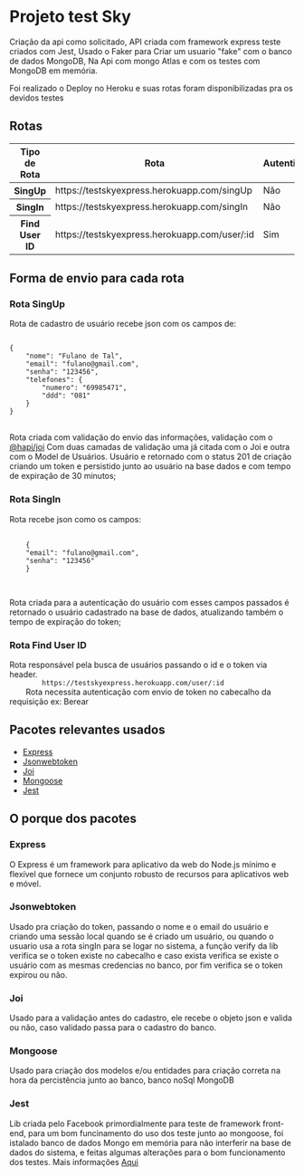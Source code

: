 <h1>Projeto test Sky</h1>
<p>
Criação da api como solicitado, API criada com framework express
teste criados com Jest, Usado o Faker para Criar um usuario "fake"
com o banco de dados MongoDB, Na Api com mongo Atlas e com os testes com
MongoDB em memória.
</p>
<p>
Foi realizado o Deploy no Heroku e suas rotas foram disponibilizadas pra 
os devidos testes
</p>
<h2>Rotas</h2>
<table class="table">
  <thead>
    <tr>
      <th scope="col">Tipo de Rota</th>
      <th scope="col">Rota</th>
      <th scope="col">Autenticação</th>
    </tr>
  </thead>
  <tbody>
    <tr>
      <th scope="row">SingUp</th>
      <td>https://testskyexpress.herokuapp.com/singUp</td>
      <td>Não</td>
    </tr>
    <tr>
      <th scope="row">SingIn</th>
      <td>https://testskyexpress.herokuapp.com/singIn</td>
      <td>Não</td>
    </tr>
     <tr>
      <th scope="row">Find User ID</th>
      <td>https://testskyexpress.herokuapp.com/user/:id</td>
      <td>Sim</td>
    </tr>
  </tbody>
</table>
<h2>Forma de envio para cada rota</h2>
<h3>Rota SingUp</h3>
<p> Rota de cadastro de usuário recebe json com os campos de:
<pre>
<code>
{
	"nome": "Fulano de Tal",
	"email": "fulano@gmail.com",
	"senha": "123456",
	"telefones": {
		"numero": "69985471",
		"ddd": "081"
	}
}
</code>
</pre>
Rota criada com validação do envio das informações, validação com o <a href="https://hapi.dev/module/joi/">@hapi/joi</a> 
Com duas camadas de validação uma já citada com o Joi e outra com o Model de Usuários.
Usuário e retornado com o status 201 de criação criando um token e persistido junto ao usuário na base dados
e com tempo de expiração de 30 minutos;
</p>
<h3>Rota SingIn</h3>
<p>
	Rota recebe json como os campos:
	<pre>
	<code>
	{
	"email": "fulano@gmail.com",
	"senha": "123456"
	}
	</code>
	</pre>
Rota criada para a autenticação do usuário com esses campos passados é retornado o usuário cadastrado na base de dados,
atualizando também o tempo de expiração do token;

<h3>Rota Find User ID</h3>
<p>
Rota responsável pela busca de usuários passando o id e o token via header.
	<code>
		https://testskyexpress.herokuapp.com/user/:id
	</code>	
Rota necessita autenticação com envio de token no cabecalho da requisição ex: Berear <token>
	
<h2>Pacotes relevantes usados</h2>
<p>
	<ul>
		<li><a href="https://www.npmjs.com/package/express">Express</a></li>
		<li><a href="https://www.npmjs.com/package/jsonwebtoken">Jsonwebtoken</a></li>
		<li><a href="https://hapi.dev/module/joi/">Joi</a></li>
		<li><a href="https://mongoosejs.com/">Mongoose</a></li>	
		<li><a href="https://jestjs.io/docs/en/api">Jest</a></li>
	</ul>
</p>

<h2>O porque dos pacotes</h2>
<h3>Express</h3>
<p>
	O Express é um framework para aplicativo da web do Node.js mínimo e flexível que fornece um conjunto robusto de recursos para aplicativos web e móvel.
</p>
<h3>Jsonwebtoken</h3>
<p>
	Usado pra criação do token, passando o nome e o email do usuário e criando uma sessão local quando se é criado um usuário,
	ou quando o usuario usa a rota singIn para se logar no sistema, a função verify da lib verifica se o token existe no cabecalho
	e caso exista verifica se existe o usuário com as mesmas credencias no banco, por fim verifica se o token expirou ou não.
</p>
<h3>Joi</h3>
<p>
	Usado para a validação antes do cadastro, ele recebe o objeto json e valida ou não, caso validado passa para o cadastro do banco.
</p>
<h3>Mongoose</h3>
<p>
Usado para criação dos modelos e/ou entidades para criação correta na hora da percistência junto ao banco, banco noSql MongoDB
</p>
<h3>Jest</h3>
<p>
Lib criada pelo Facebook primordialmente para teste de framework front-end, para um bom funcinamento do uso dos teste junto ao mongoose, foi istalado 
banco de dados Mongo em memória para não interferir na base de dados do sistema, e feitas algumas alterações para o bom funcionamento dos testes.
	Mais informações <a href="https://jestjs.io/docs/en/mongodb">Aqui</a>
</p>








